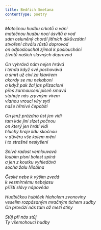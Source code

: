 ```yaml
---
title: Bedřich Smetana
contentType: poetry
---
```


<section>

_Matečnou hudbu crkotů a vání  
matečnou hudbu nocí úsvitů a vod  
sám osluněný chorál jitřních díkůvzdání  
stvoření chválu růstů doprovod  
on odposlouchal zjímal k poslouchání  
životů našich slavných doprovod_

</section>

<section>

_On vyhrává nám nejen hrává  
i tehda když své pochovává  
a smrt už civí za klavírem  
akordy se mu nekaboní  
a když pak žal jas přizacloní  
přes zarmoucení píseň smavá  
stahuje nás zryvným vírem  
vlahou vroucí víry sytí  
naše hřmivé čepobití_

</section>

<section>

_On jenž prázdno úst jen vidí  
tam kde jiní slzet počnou  
on který jen hráti vidí  
hluchý hraje lidu skočnou  
v důvěru vše kolem mění  
i to strašné neslyšení_

</section>

<section>

_Snivá radost vemlouvavá  
loubím písní bolest spíná  
a jen z koutku vyhledává  
socha žalu Niobina_

</section>

<section>

_České nebe k výším zvedá  
k vesmírnému nebejasu  
příští slávy nápověda_

</section>

<section>

_Hudbičkou hubiček hlaholem zvonoviny  
veselím rozpásaným mračným tichem sudby  
On provází nás tam až mezi stíny_

</section>

<section>

_Stůj při nás stůj  
Ty všemohoucí hudby_

</section>
